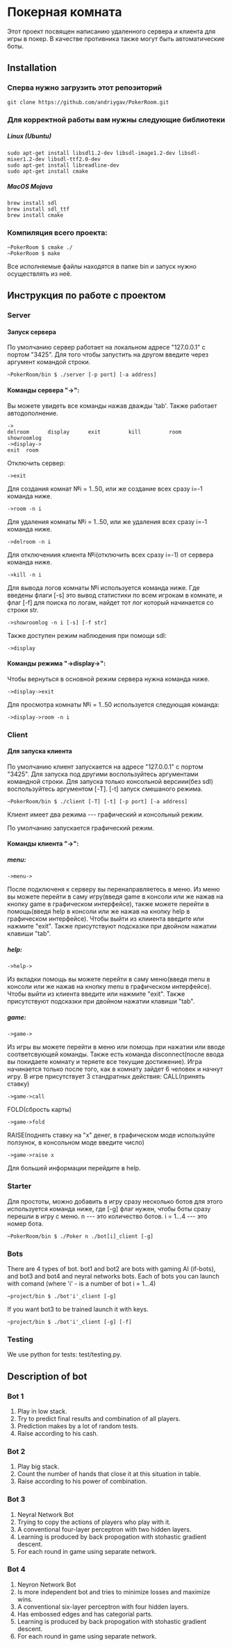 # Покерная комната

Этот проект посвящен написанию удаленного сервера и клиента для игры в покер. В качестве противника также могут быть автоматические боты.

## Installation
### Сперва нужно загрузить этот репозиторий
```
git clone https://github.com/andriygav/PokerRoom.git
```
### Для корректной работы вам нужны следующие библиотеки
##### Linux (Ubuntu)
```
sudo apt-get install libsdl1.2-dev libsdl-image1.2-dev libsdl-mixer1.2-dev libsdl-ttf2.0-dev
sudo apt-get install libreadline-dev
sudo apt-get install cmake
```

##### MacOS Mojava
```
brew install sdl
brew install sdl_ttf
brew install cmake
```

### Компиляция всего проекта:

```
~PokerRoom $ cmake ./
~PokerRoom $ make
```
Все исполняемые файлы находятся в папке bin и запуск нужно осуществлять из неё.

## Инструкция по работе с проектом

### Server
#### Запуск сервера
По умолчанию сервер работает на локальном адресе "127.0.0.1" с портом "3425". Для того чтобы запустить на другом введите через аргумент командой строки.
```
~PokerRoom/bin $ ./server [-p port] [-a address]
```
#### Команды сервера "->":
Вы можете увидеть все команды нажав дважды 'tab'. Также работает автодополнение.
```
->
delroom      display      exit         kill         room         showroomlog
->display->
exit  room

```
Отключить сервер:
```
->exit
```
Для создания комнат №i = 1..50, или же создание всех сразу i=-1 команда ниже.
```
->room -n i
```
Для удаления комнаты №i = 1..50, или же удаления всех сразу i=-1 команда ниже.
```
->delroom -n i
```
Для отключениия клиента №i(отключить всех сразу i=-1) от сервера команда ниже.
```
->kill -n i
```
Для вывода логов комнаты №i используется команда ниже. Где введены флаги [-s] это вывод статистики по всем игрокам в комнате, и флаг [-f] для поиска по логам, найдет тот лог который начинается со строки str.
```
->showroomlog -n i [-s] [-f str]
```
Также доступен режим наблюдения при помощи sdl:
```
->display
```
#### Команды режима "->display->":
Чтобы вернуться в основной режим сервера нужна команда ниже.
```
->display->exit
```
Для просмотра комнаты №i = 1..50 используется следующая команда:
```
->display->room -n i
```

### Client
#### Для запуска клиента
По умолчанию клиент запускается на адресе "127.0.0.1" с портом "3425". Для запуска под другими воспользуйтесь аргументами командной строки. Для запуска только консольной версиии(без sdl) воспользуйтесь аргументом [-T]. [-t] запуск смешаного режима.
```
~PokerRoom/bin $ ./client [-T] [-t] [-p port] [-a address]
```

Клиент имеет два режима --- графический и консольный режим.

По умолчанию запускается графический режим.

#### Команды клиента "->":
##### menu:
```
->menu->
```
После подключеня к серверу вы перенаправляетесь в меню. Из меню вы можете перейти в саму игру(введя game в консоли или же нажав на кнопку game в графическом интерфейсе), также можете перейти в помощь(введя help в консоли или же нажав на кнопку help в графическом интерфейсе). Чтобы выйти из клииента введите или нажмите "exit".
Также присутствуют подсказки при двойном нажатии клавиши "tab".
##### help:
```
->help->
```
Из вкладки помощь вы можете перейти в саму меню(введя menu в консоли или же нажав на кнопку menu в графическом интерфейсе). Чтобы выйти из клиента введите или нажмите "exit".
Также присутствуют подсказки при двойном нажатии клавиши "tab".
##### game:
```
->game->
```
Из игры вы можете перейти в меню или помощь при нажатии или вводе соответсвующей команды. Также есть команда disconnect(после ввода вы покидаете комнату и теряете все текущие достижение).
Игра начинается только после того, как в комнату зайдет 6 человек и начнут игру.
В игре присутствует 3 стандратных действия:
CALL(принять ставку)
```
->game->call
```
FOLD(сбрость карты)
```
->game->fold
```
RAISE(поднять ставку на "x" денег, в графическом моде используйте ползунок, в консольном моде введите число)
```
->game->raise x
```
Для большей информации перейдите в help.

### Starter
Для простоты, можно добавить в игру сразу несколько ботов для этого используется команда ниже, где [-g] флаг нужен, чтобы боты сразу перешли в игру с меню. n --- это количество ботов. i = 1...4 --- это номер бота.
```
~PokerRoom/bin $ ./Poker n ./bot[i]_client [-g]
```
### Bots
There are 4 types of bot. bot1 and bot2 are bots with gaming AI (if-bots), and bot3 and bot4 and neyral networks bots.
Each of bots you can launch with comand (where 'i' - is a number of bot i = 1...4)
```
~project/bin $ ./bot'i'_client [-g]
``` 
If you want bot3 to be trained launch it with keys.
```
~project/bin $ ./bot'i'_client [-g] [-f]
``` 

### Testing
We use python for tests: test/testing.py.

## Description of bot
### Bot 1
1. Play in low stack.
2. Try to predict final results and combination of all players.
3. Prediction makes by a lot of random tests.
4. Raise according to his cash.
### Bot 2
1. Play big stack.
2. Count the number of hands that close it at this situation in table.
3. Raise according to his power of combination.
### Bot 3
1. Neyral Network Bot
2. Trying to сopy the actions of players who play with it. 
3. A conventional four-layer perceptron with two hidden layers.
4. Learning is produced by back propogation with stohastic gradient descent.
5. For each round in game using separate network.
### Bot 4
1. Neyron Network Bot
2. Is more independent bot and tries to minimize losses and maximize wins.
3. A conventional six-layer perceptron with four hidden layers.
4. Has embossed edges and has categorial parts.
5. Learning is produced by back propogation with stohastic gradient descent.
6. For each round in game using separate network.



